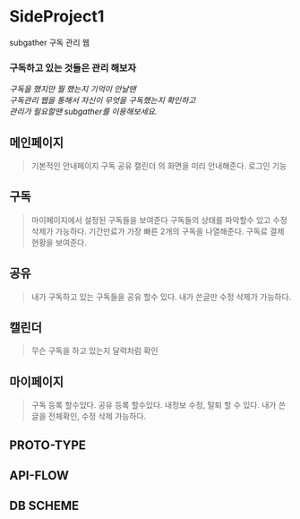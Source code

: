 # SideProject1

subgather 구독 관리 웹

### 구독하고 있는 것들은 관리 해보자
_구독을 했지만 뭘 했는지 기억이 안날땐\
구독관리 웹을 통해서 자신이 무엇을 구독했는지 확인하고\
관리가 필요할땐 subgather를 이용해보세요._

## 메인페이지
> 기본적인 안내페이지 구독 공유 캘린더 의 화면을 미리 안내해준다.
> 로그인 기능
## 구독
> 마이페이지에서 설정된 구독들을 보여준다
> 구독들의 상태를 파악할수 있고 수정 삭제가 가능하다.
> 기간만료가 가장 빠른 2개의 구독을 나열해준다.
> 구독료 결제 현황을 보여준다.
## 공유
> 내가 구독하고 있는 구독들을 공유 할수 있다.
> 내가 쓴글만 수정 삭제가 가능하다.
## 캘린더
> 무슨 구독을 하고 있는지 달력처럼 확인
## 마이페이지
> 구독 등록 할수있다.
> 공유 등록 할수있다.
> 내정보 수정, 탈퇴 할 수 있다.
> 내가 쓴글을 전체확인, 수정 삭제 가능하다.


## PROTO-TYPE

## API-FLOW

## DB SCHEME

